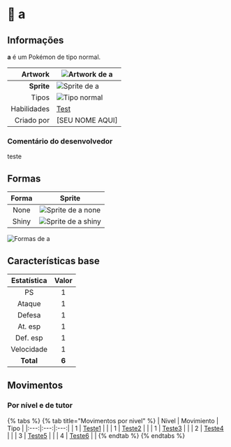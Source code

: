 # 🧬 a

## Informações

**a** é um Pokémon de tipo normal.

| **Artwork** | ![Artwork de a](../../images/pokemon/temporada-1/a.png) |
|---:|---|
| **Sprite** | ![Sprite de a](../../images/pokemon/temporada-1/a-sprite.png) |
| Tipos | ![Tipo normal](../../images/pokemon/tipos/tipo_normal.png) |
| Habilidades | [Test](https://www.wikidex.net/wiki/Test) |
| Criado por | [SEU NOME AQUI] |

### Comentário do desenvolvedor
teste

## Formas

| Forma | Sprite |
|:---:|:---:|
| None | ![Sprite de a none](../../images/pokemon/temporada-1/a-sprite-none.png) |
| Shiny | ![Sprite de a shiny](../../images/pokemon/temporada-1/a-sprite-shiny.png) |

![Formas de a](../../images/pokemon/temporada-1/a-formas.png)

## Características base

| Estatística | Valor |
|:---:|:---:|
| PS | 1 |
| Ataque | 1 |
| Defesa | 1 |
| At. esp | 1 |
| Def. esp | 1 |
| Velocidade | 1 |
| **Total** | **6** |

## Movimentos

### Por nível e de tutor
{% tabs %}
{% tab title="Movimentos por nivel" %}
| Nivel | Movimiento | Tipo |
|:---:|:---:|:---:|
| 1 | [Teste1](https://www.wikidex.net/wiki/Teste1) | <!-- ADICIONE O TIPO AQUI --> |
| 1 | [Teste2](https://www.wikidex.net/wiki/Teste2) | <!-- ADICIONE O TIPO AQUI --> |
| 1 | [Teste3](https://www.wikidex.net/wiki/Teste3) | <!-- ADICIONE O TIPO AQUI --> |
| 2 | [Teste4](https://www.wikidex.net/wiki/Teste4) | <!-- ADICIONE O TIPO AQUI --> |
| 3 | [Teste5](https://www.wikidex.net/wiki/Teste5) | <!-- ADICIONE O TIPO AQUI --> |
| 4 | [Teste6](https://www.wikidex.net/wiki/Teste6) | <!-- ADICIONE O TIPO AQUI --> |
{% endtab %}
{% endtabs %}
